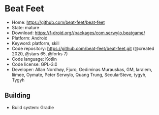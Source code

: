 # Beat Feet

- Home: https://github.com/beat-feet/beat-feet
- State: mature
- Download: https://f-droid.org//packages/com.serwylo.beatgame/
- Platform: Android
- Keyword: platform, skill
- Code repository: https://github.com/beat-feet/beat-feet.git (@created 2020, @stars 65, @forks 7)
- Code language: Kotlin
- Code license: GPL-3.0
- Developer: Allan Nordhøy, Fjuro, Gediminas Murauskas, GM, laralem, liimee, Oymate, Peter Serwylo, Quang Trung, SecularSteve, tygyh, Tygyh

## Building

- Build system: Gradle
